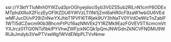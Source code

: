 ssr://Y3ktYTIuMnh0YWZud3prOGhyejdoci5yb3V0ZS5ub2RlLnN1cmY6ODExMTphdXRoX2FlczEyOF9tZDU6YWVzLTI1Ni1jZmI6aHR0cF9zaW1wbGU6VEdwMFJucDUvP29iZnNwYXJhbT1PVFl6TlRjek9UY3hNaTV0YVdOeWIzTnZablF1WTI5dCZwcm90b3BhcmFtPU16azNNVEk2Y1RZMk9EazFOVEV5TXcmcmVtYXJrcz01TGl0NTd1bklPYVhwZWFjckNCQk1pQmJNWGdnZkNCVFNDMU9WRlJkJmdyb3VwPTVxeWg1WVdENlpPLTVvNmw

